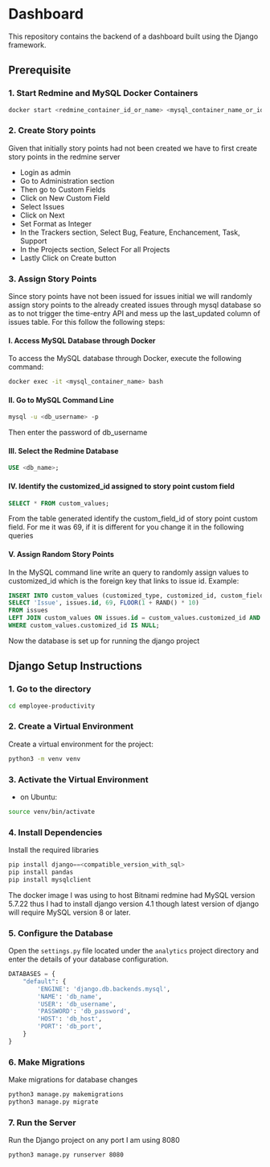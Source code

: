
# Dashboard

This repository contains the backend of a dashboard built using the Django framework.

## Prerequisite

### 1. Start Redmine and MySQL Docker Containers

```bash
docker start <redmine_container_id_or_name> <mysql_container_name_or_id>
```

### 2. Create Story points
Given that initially story points had not been created we have to first create story points in the redmine server 

- Login as admin
- Go to Administration section 
- Then go to Custom Fields
- Click on New Custom Field 
- Select Issues 
- Click on Next 
- Set Format as Integer
- In the Trackers section, Select Bug, Feature, Enchancement, Task, Support
- In the Projects section, Select For all Projects
- Lastly Click on Create button

### 3. Assign Story Points
Since story points have not been issued for issues initial we will randomly assign story points to the already created issues through mysql database so as to not trigger the time-entry API and mess up the last_updated column of issues table. For this follow the following steps:

#### I. Access MySQL Database through Docker
To access the MySQL database through Docker, execute the following command:

```bash 
docker exec -it <mysql_container_name> bash
```

#### II. Go to MySQL Command Line
```bash
mysql -u <db_username> -p
```
Then enter the password of db_username

#### III. Select the Redmine Database
```sql
USE <db_name>;
```

#### IV. Identify the customized_id assigned to story point custom field

```sql
SELECT * FROM custom_values;
```
From the table generated identify the custom_field_id of story point custom field. For me it was 69, if it is different for you change it in the following queries

#### V. Assign Random Story Points

In the MySQL command line write an query to randomly assign values to customized_id which is the foreign key that links to issue id. Example:
```sql
INSERT INTO custom_values (customized_type, customized_id, custom_field_id, value)
SELECT 'Issue', issues.id, 69, FLOOR(1 + RAND() * 10)
FROM issues
LEFT JOIN custom_values ON issues.id = custom_values.customized_id AND custom_values.custom_field_id = 69
WHERE custom_values.customized_id IS NULL;
```
Now the database is set up for running the django project


## Django Setup Instructions

### 1. Go to the directory

``` bash
cd employee-productivity
```

### 2. Create a Virtual Environment

Create a virtual environment for the project:
``` bash
python3 -m venv venv
```

### 3. Activate the Virtual Environment

- on Ubuntu:

``` bash
source venv/bin/activate
```

### 4. Install Dependencies

Install the required libraries

``` python
pip install django==<compatible_version_with_sql>
pip install pandas
pip install mysqlclient
```
The docker image I was using to host Bitnami redmine had MySQL version 5.7.22  thus I had to install django version 4.1 though latest version of django will require MySQL version 8 or later.

### 5. Configure the Database

Open the `settings.py` file located under the `analytics` project directory and enter the details of your database configuration. 

```python
DATABASES = {
    "default": {
        'ENGINE': 'django.db.backends.mysql',
        'NAME': 'db_name',
        'USER': 'db_username',
        'PASSWORD': 'db_password',
        'HOST': 'db_host',
        'PORT': 'db_port',
    }
}
```
### 6. Make Migrations

Make migrations for database changes

```bash
python3 manage.py makemigrations
python3 manage.py migrate
```

### 7. Run the Server

Run the Django project on any port I am using 8080


```bash
python3 manage.py runserver 8080
```
